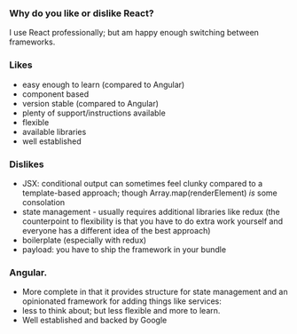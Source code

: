 ### Why do you like or dislike React?
I use React professionally; but am happy enough switching between frameworks.

### Likes
-   easy enough to learn (compared to Angular)
-   component based
-   version stable (compared to Angular)
-   plenty of support/instructions available
-   flexible
-   available libraries
-   well established

### Dislikes
-   JSX: conditional output can sometimes feel clunky compared to a template-based approach; though Array.map(renderElement)  _is_  some consolation
-   state management - usually requires additional libraries like redux (the counterpoint to flexibility is that you have to do extra work yourself and everyone has a different idea of the best approach)
-   boilerplate (especially with redux)
-   payload: you have to ship the framework in your bundle

### Angular. 
- More complete in that it provides structure for state management and an opinionated framework for adding things like services: 
- less to think about; but less flexible and more to learn. 
- Well established and backed by Google
<!--stackedit_data:
eyJoaXN0b3J5IjpbMTU5MzY4OTc3XX0=
-->